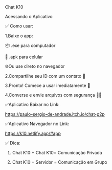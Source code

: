 Chat K10

Acessando o Aplicativo

✅ Como usar:

1.Baixe o app:

 📦 .exe para computador
 
 📱 .apk para celular
 
 🌐Ou use direto no navegador
 
2.Compartilhe seu ID com um contato 🔐

3.Pronto! Comece a usar imediatamente 🚀

4.Converse e envie arquivos com segurança 📁💬

✅Aplicativo Baixar no Link:

https://paulo-sergio-de-andrade.itch.io/chat-p2p

✅Aplicativo Navegador no Link:

https://k10.netlify.app/#app



✅ Dica:

1. Chat K10 + Chat K10= Comunicação Privada
   
2. Chat K10 + Servidor = Comunicação em Grupo
